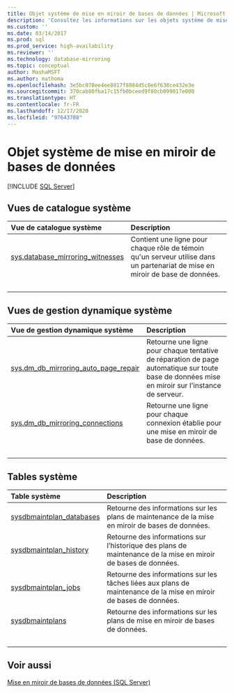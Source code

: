 ```yaml
---
title: Objet système de mise en miroir de bases de données | Microsoft Docs
description: 'Consultez les informations sur les objets système de mise en miroir de bases de données : affichages catalogue système, vues de gestion dynamique du système et tables système.'
ms.custom: ''
ms.date: 03/14/2017
ms.prod: sql
ms.prod_service: high-availability
ms.reviewer: ''
ms.technology: database-mirroring
ms.topic: conceptual
author: MashaMSFT
ms.author: mathoma
ms.openlocfilehash: 3e5bc078ee4ee8817f8884d5c8e6f638ce432e3e
ms.sourcegitcommit: 370cab80fba17c15fb0bceed9f80cb099017e000
ms.translationtype: HT
ms.contentlocale: fr-FR
ms.lasthandoff: 12/17/2020
ms.locfileid: "97643708"
---
```

# <a name="database-mirroring-system-object-reference"></a>Objet système de mise en miroir de bases de données
 [!INCLUDE [SQL Server](../../includes/applies-to-version/sqlserver.md)]
  
## <a name="system-catalog-views"></a>Vues de catalogue système

| Vue de catalogue système | Description|
| :------ | :----------------------------- |
| [sys.database_mirroring_witnesses](../../relational-databases/system-catalog-views/database-mirroring-witness-catalog-views-sys-database-mirroring-witnesses.md)   | Contient une ligne pour chaque rôle de témoin qu'un serveur utilise dans un partenariat de mise en miroir de base de données. |
| &nbsp; | &nbsp; |

## <a name="system-dynamic-management-views"></a>Vues de gestion dynamique système

| Vue de gestion dynamique système | Description|
| :------ | :----------------------------- |
| [sys.dm_db_mirroring_auto_page_repair](../../relational-databases/system-dynamic-management-views/database-mirroring-sys-dm-db-mirroring-auto-page-repair.md)   | Retourne une ligne pour chaque tentative de réparation de page automatique sur toute base de données mise en miroir sur l'instance de serveur.  |
| [sys.dm_db_mirroring_connections](../../relational-databases/system-dynamic-management-views/database-mirroring-sys-dm-db-mirroring-connections.md)    | Retourne une ligne pour chaque connexion établie pour une mise en miroir de base de données. |
| &nbsp; | &nbsp; |

## <a name="system-tables"></a>Tables système

| Table système | Description|
| :------ | :----------------------------- |
| [sysdbmaintplan_databases](../../relational-databases/system-tables/sysdbmaintplan-databases-transact-sql.md)   | Retourne des informations sur les plans de maintenance de la mise en miroir de bases de données. |
| [sysdbmaintplan_history](../../relational-databases/system-tables/sysdbmaintplan-history-transact-sql.md)    | Retourne des informations sur l’historique des plans de maintenance de la mise en miroir de bases de données. |
| [sysdbmaintplan_jobs](../../relational-databases/system-tables/sysdbmaintplan-jobs-transact-sql.md)    |Retourne des informations sur les tâches liées aux plans de maintenance de la mise en miroir de bases de données.  |
| [sysdbmaintplans](../../relational-databases/system-tables/sysdbmaintplans-transact-sql.md)    | Retourne des informations sur les plans de mise en miroir de bases de données.  |
| &nbsp; | &nbsp; |


## <a name="see-also"></a>Voir aussi  
 [Mise en miroir de bases de données &#40;SQL Server&#41;](../../database-engine/database-mirroring/database-mirroring-sql-server.md)   

  
  
